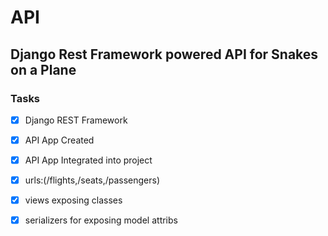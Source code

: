 # API

## Django Rest Framework powered API for Snakes on a Plane

### Tasks

- [x] Django REST Framework
- [x] API App Created
- [x] API App Integrated into project
- [x] urls:(/flights,/seats,/passengers)
- [x] views exposing classes
- [x] serializers for exposing model attribs

